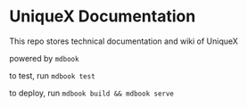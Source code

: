# UniqueX Documentation

This repo stores technical documentation and wiki of UniqueX
 
powered by `mdbook`

to test, run `mdbook test`

to deploy, run `mdbook build && mdbook serve`

